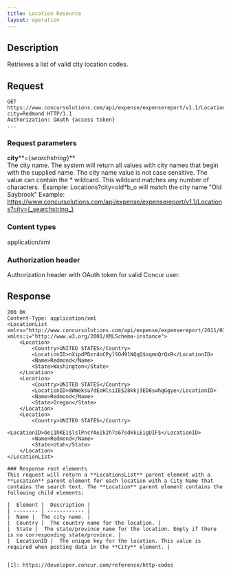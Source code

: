 ```yaml
---
title: Location Resource
layout: operation
---
```


## Description
Retrieves a list of valid city location codes.

## Request
```
GET https://www.concursolutions.com/api/expense/expensereport/v1.1/Locations?city=Redmond HTTP/1.1
Authorization: OAuth {access token}
...
```
### Request parameters
**city****={_searchstring_}**  
The city name. The system will return all values with city names that begin with the supplied name. The city name value is not case sensitive. The value can contain the * wildcard. This wildcard matches any number of characters.  Example: Locations?city=old*b_o will match the city name "Old Saybrook"
Example:  
https://www.concursolutions.com/api/expense/expensereport/v1.1/Locations?city={_searchstring_}

### Content types
application/xml

### Authorization header
Authorization header with OAuth token for valid Concur user.

## Response

    200 OK
    Content-Type: application/xml
    <LocationList xmlns="http://www.concursolutions.com/api/expense/expensereport/2011/03" xmlns:i="http://www.w3.org/2001/XMLSchema-instance">
        <Location>
            <Country>UNITED STATES</Country>
            <LocationID>nXipdPDzr4oCPylSOd91NQqQ$sqmnQrQxR</LocationID>
            <Name>Redmond</Name>
            <State>Washington</State>
        </Location>
        <Location>
            <Country>UNITED STATES</Country>
            <LocationID>8WWeksu7dEoHlsiIE$28kkj3ED8swhgGgye</LocationID>
            <Name>Redmond</Name>
            <State>Oregon</State>
        </Location>
        <Location>
            <Country>UNITED STATES</Country>
            <LocationID>Oe11hKEi$lslPncYAe2k2h7s67sdkkLEigUIF$</LocationID>
            <Name>Redmond</Name>
            <State>Utah</State>
        </Location>
    </LocationList>
```
### Response root elements
This request will return a **LocationsList** parent element with a **Location** parent element for each location with a City Name that contains the search text. The **Location** parent element contains the following child elements:

|  Element |  Description |
| -------- | ------------ |
|  Name |  The city name. |
|  Country |  The country name for the location. |
|  State |  The state/province name for the location. Empty if there is no corresponding state/province. |
|  LocationID |  The unique key for the location. This value is required when posting data in the **City** element. |


[1]: https://developer.concur.com/reference/http-codes
